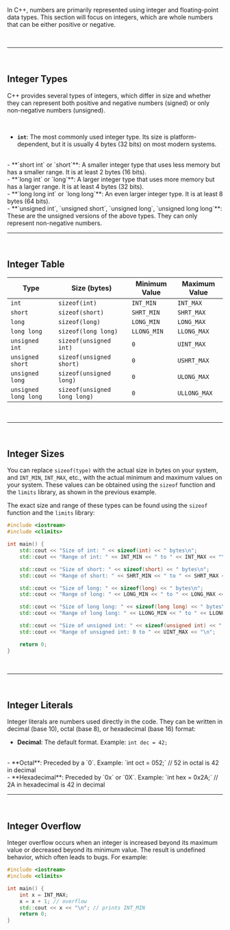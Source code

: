 
In C++, numbers are primarily represented using integer and floating-point data types. This section will focus on integers, which are whole numbers that can be either positive or negative.

<br>

---

<br>

## Integer Types

C++ provides several types of integers, which differ in size and whether they can represent both positive and negative numbers (signed) or only non-negative numbers (unsigned).

<br>

- **`int`**: The most commonly used integer type. Its size is platform-dependent, but it is usually 4 bytes (32 bits) on most modern systems.
<br>
- **`short int` or `short`**: A smaller integer type that uses less memory but has a smaller range. It is at least 2 bytes (16 bits).
<br>
- **`long int` or `long`**: A larger integer type that uses more memory but has a larger range. It is at least 4 bytes (32 bits).
<br>
- **`long long int` or `long long`**: An even larger integer type. It is at least 8 bytes (64 bits).
<br>
- **`unsigned int`, `unsigned short`, `unsigned long`, `unsigned long long`**: These are the unsigned versions of the above types. They can only represent non-negative numbers.

<br>

---

<br>

## Integer Table

| Type | Size (bytes) | Minimum Value | Maximum Value |
| --- | --- | --- | --- |
| `int` | `sizeof(int)` | `INT_MIN` | `INT_MAX` |
| `short` | `sizeof(short)` | `SHRT_MIN` | `SHRT_MAX` |
| `long` | `sizeof(long)` | `LONG_MIN` | `LONG_MAX` |
| `long long` | `sizeof(long long)` | `LLONG_MIN` | `LLONG_MAX` |
| `unsigned int` | `sizeof(unsigned int)` | `0` | `UINT_MAX` |
| `unsigned short` | `sizeof(unsigned short)` | `0` | `USHRT_MAX` |
| `unsigned long` | `sizeof(unsigned long)` | `0` | `ULONG_MAX` |
| `unsigned long long` | `sizeof(unsigned long long)` | `0` | `ULLONG_MAX` |

<br>

---

<br>

## Integer Sizes

You can replace `sizeof(type)` with the actual size in bytes on your system, and `INT_MIN`, `INT_MAX`, etc., with the actual minimum and maximum values on your system. These values can be obtained using the `sizeof` function and the `limits` library, as shown in the previous example.



The exact size and range of these types can be found using the `sizeof` function and the `limits` library:

```cpp
#include <iostream>
#include <climits>

int main() {
    std::cout << "Size of int: " << sizeof(int) << " bytes\n";
    std::cout << "Range of int: " << INT_MIN << " to " << INT_MAX << "\n";

    std::cout << "Size of short: " << sizeof(short) << " bytes\n";
    std::cout << "Range of short: " << SHRT_MIN << " to " << SHRT_MAX << "\n";

    std::cout << "Size of long: " << sizeof(long) << " bytes\n";
    std::cout << "Range of long: " << LONG_MIN << " to " << LONG_MAX << "\n";

    std::cout << "Size of long long: " << sizeof(long long) << " bytes\n";
    std::cout << "Range of long long: " << LLONG_MIN << " to " << LLONG_MAX << "\n";

    std::cout << "Size of unsigned int: " << sizeof(unsigned int) << " bytes\n";
    std::cout << "Range of unsigned int: 0 to " << UINT_MAX << "\n";

    return 0;
}
```

<br>

---

<br>

## Integer Literals

Integer literals are numbers used directly in the code. They can be written in decimal (base 10), octal (base 8), or hexadecimal (base 16) format:

- **Decimal**: The default format. Example: `int dec = 42;`
<br>
- **Octal**: Preceded by a `0`. Example: `int oct = 052;` // 52 in octal is 42 in decimal
<br>
- **Hexadecimal**: Preceded by `0x` or `0X`. Example: `int hex = 0x2A;` // 2A in hexadecimal is 42 in decimal

<br>

---

<br>

## Integer Overflow

Integer overflow occurs when an integer is increased beyond its maximum value or decreased beyond its minimum value. The result is undefined behavior, which often leads to bugs. For example:

```cpp
#include <iostream>
#include <climits>

int main() {
    int x = INT_MAX;
    x = x + 1; // overflow
    std::cout << x << "\n"; // prints INT_MIN
    return 0;
}
```